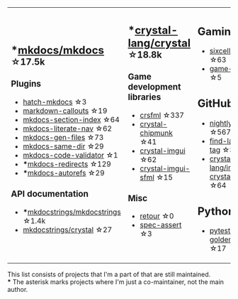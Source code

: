 <table><tr><td>

## **\***[mkdocs/mkdocs](https://github.com/mkdocs/mkdocs) <sup>☆17.5k</sup>

### Plugins

* [hatch-mkdocs](https://github.com/mkdocs/hatch-mkdocs) ☆3
* [markdown-callouts](https://github.com/oprypin/markdown-callouts) ☆19
* [mkdocs-section-index](https://github.com/oprypin/mkdocs-section-index) ☆64
* [mkdocs-literate-nav](https://github.com/oprypin/mkdocs-literate-nav) ☆62
* [mkdocs-gen-files](https://github.com/oprypin/mkdocs-gen-files) ☆73
* [mkdocs-same-dir](https://github.com/oprypin/mkdocs-same-dir) ☆29
* [mkdocs-code-validator](https://github.com/oprypin/mkdocs-code-validator) ☆1
* **\***[mkdocs-redirects](https://github.com/mkdocs/mkdocs-redirects) ☆129
* **\***[mkdocs-autorefs](https://github.com/mkdocstrings/autorefs) ☆29

### API documentation

* **\***[mkdocstrings/mkdocstrings](https://github.com/mkdocstrings/mkdocstrings) ☆1.4k
* [mkdocstrings/crystal](https://github.com/mkdocstrings/crystal) ☆27

</td><td>

## **\***[crystal-lang/crystal](https://github.com/crystal-lang/crystal) <sup>☆18.8k</sup>

### Game development libraries

* [crsfml](https://github.com/oprypin/crsfml) ☆337
* [crystal-chipmunk](https://github.com/oprypin/crystal-chipmunk) ☆41
* [crystal-imgui](https://github.com/oprypin/crystal-imgui) ☆62
* [crystal-imgui-sfml](https://github.com/oprypin/crystal-imgui-sfml) ☆15

### Misc

* [retour](https://github.com/oprypin/retour) ☆0
* [spec-assert](https://github.com/oprypin/spec-assert) ☆3
  
&nbsp;

</td><td>

## Gaming

* [sixcells](https://github.com/oprypin/sixcells) ☆63
* [game-bots](https://github.com/oprypin/game-bots) ☆5

## GitHub

* [nightly.link](https://github.com/oprypin/nightly.link) ☆567
* [find-latest-tag](https://github.com/oprypin/find-latest-tag) ☆30
* [crystal-lang/install-crystal](https://github.com/crystal-lang/install-crystal) ☆64

## Python

* [pytest-golden](https://github.com/oprypin/pytest-golden) ☆17

</tr></table>

This list consists of projects that I'm a part of that are still maintained.  
**\*** The asterisk marks projects where I'm just a co-maintainer, not the main author.
